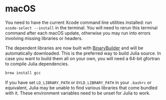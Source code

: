 # macOS

You need to have the current Xcode command line utilities installed: run `xcode-select --install` in the terminal. You will need to rerun this terminal command after each macOS update, otherwise you may run into errors involving missing libraries or headers.

The dependent libraries are now built with [BinaryBuilder](https://binarybuilder.org) and will be automatically downloaded. This is the preferred way to build Julia source. In case you want to build them all on your own, you will need a 64-bit gfortran to compile Julia dependencies.
```bash
brew install gcc
```

If you have set `LD_LIBRARY_PATH` or `DYLD_LIBRARY_PATH` in your `.bashrc` or equivalent, Julia may be unable to find various libraries that come bundled with it. These environment variables need to be unset for Julia to work.
